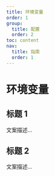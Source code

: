 ```yaml
---
title: 环境变量
order: 1
group:
  title: 配置
  order: 2
toc: content
nav:
  title: 指南
  order: 1
---
```


# 环境变量

## 标题 1

文案描述...

## 标题 2

文案描述...
